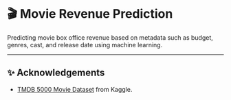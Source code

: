 # 🎬 Movie Revenue Prediction

Predicting movie box office revenue based on metadata such as budget, genres, cast, and release date using machine learning.

---

## ✨ Acknowledgements
- [TMDB 5000 Movie Dataset](https://www.kaggle.com/datasets/tmdb/tmdb-movie-metadata) from Kaggle.